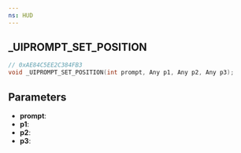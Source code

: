 ```yaml
---
ns: HUD
---
```

## _UIPROMPT_SET_POSITION

```c
// 0xAE84C5EE2C384FB3
void _UIPROMPT_SET_POSITION(int prompt, Any p1, Any p2, Any p3);
```

## Parameters
* **prompt**:
* **p1**:
* **p2**:
* **p3**:

